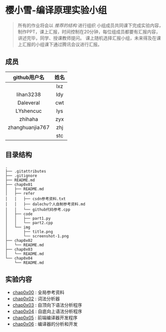 
# 樱小雪-编译原理实验小组

> 所有的作业将会以 _推荐的结构_ 进行组织
> 小组成员共同课下完成实验内容，制作PPT，课上汇报，时间控制在20分钟，每位组成员都要有汇报内容，讲述完毕，同学、授课教师提问。
> 课上随机选择汇报小组，未来得及在课上汇报的小组课下通过腾讯会议进行汇报。

## 成员

|github用户名|姓名|
|:---:|:---:|
|   |lxz|
|lihan3238|ldy|
|Daleveral|cwt|
|LYshencuc|lys|
|zhihaha|zyx|
|zhanghuanjia767|zhj|
|   |stc|


## 目录结构

```
.
├── .gitattributes
├── .gitignore
├── README.md
├── chap0x01
│   ├── README.md
│   ├── refer
│   │   ├── csdn参考资料.txt
│   │   ├── dalechu个人自制参考资料.md
│   │   └── github代码参考.cpp
│   ├── code
│   │   ├── part1.py
│   │   └── part2.cpp
│   └── img
│       ├── title.png
│       └── screenshot-1.png
├── chap0x02
│   └── README.md
├── chap0x03
│   └── README.md
└── chap0x04
    └── README.md

```

## 实验内容

- [chap0x00](./chap0x00/README.md)  :   全局参考资料
- [chap0x02](./chap0x01/README.md)  :   词法分析器
- [chap0x03](./chap0x02/README.md)  :   自顶向下语法分析程序
- [chap0x04](./chap0x03/README.md)  :   自底向上语法分析程序
- [chap0x05](./chap0x04/README.md)  :   前端编译器开发程序
- [chap0x06](./chap0x05/README.md)  :   编译器的分析和开发



